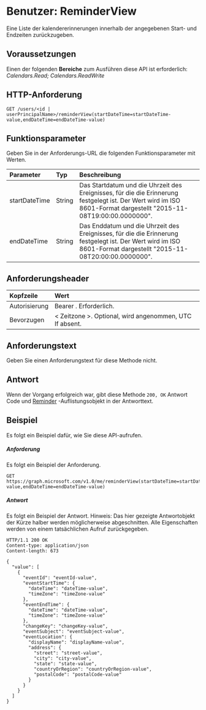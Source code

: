 # <a name="user-reminderview"></a>Benutzer: ReminderView
Eine Liste der kalendererinnerungen innerhalb der angegebenen Start- und Endzeiten zurückzugeben. 

## <a name="prerequisites"></a>Voraussetzungen
Einen der folgenden **Bereiche** zum Ausführen diese API ist erforderlich: *Calendars.Read; Calendars.ReadWrite*
## <a name="http-request"></a>HTTP-Anforderung
<!-- { "blockType": "ignored" } -->
```http
GET /users/<id | userPrincipalName>/reminderView(startDateTime=startDateTime-value,endDateTime=endDateTime-value)
```

## <a name="function-parameters"></a>Funktionsparameter
Geben Sie in der Anforderungs-URL die folgenden Funktionsparameter mit Werten.

| Parameter    | Typ   |Beschreibung|
|:---------------|:--------|:----------|
|startDateTime|String|Das Startdatum und die Uhrzeit des Ereignisses, für die die Erinnerung festgelegt ist. Der Wert wird im ISO 8601-Format dargestellt "2015-11-08T19:00:00.0000000".|
|endDateTime|String|Das Enddatum und die Uhrzeit des Ereignisses, für die die Erinnerung festgelegt ist. Der Wert wird im ISO 8601-Format dargestellt "2015-11-08T20:00:00.0000000".|


## <a name="request-headers"></a>Anforderungsheader
| Kopfzeile       | Wert|
|:-----------|:------|
| Autorisierung  | Bearer <token>. Erforderlich.  |
| Bevorzugen | < Zeitzone >. Optional, wird angenommen, UTC If absent.| 

## <a name="request-body"></a>Anforderungstext
Geben Sie einen Anforderungstext für diese Methode nicht.

## <a name="response"></a>Antwort
Wenn der Vorgang erfolgreich war, gibt diese Methode `200, OK` Antwort Code und [Reminder](../resources/reminder.md) -Auflistungsobjekt in der Antworttext.

## <a name="example"></a>Beispiel
Es folgt ein Beispiel dafür, wie Sie diese API-aufrufen.
##### <a name="request"></a>Anforderung
Es folgt ein Beispiel der Anforderung.
<!-- {
  "blockType": "request",
  "name": "user_reminderview"
}-->
```http
GET https://graph.microsoft.com/v1.0/me/reminderView(startDateTime=startDateTime-value,endDateTime=endDateTime-value)
```

##### <a name="response"></a>Antwort
Es folgt ein Beispiel der Antwort. Hinweis: Das hier gezeigte Antwortobjekt der Kürze halber werden möglicherweise abgeschnitten. Alle Eigenschaften werden von einem tatsächlichen Aufruf zurückgegeben.
<!-- {
  "blockType": "response",
  "truncated": true,
  "@odata.type": "microsoft.graph.reminder",
  "isCollection": true
} -->
```http
HTTP/1.1 200 OK
Content-type: application/json
Content-length: 673

{
  "value": [
    {
      "eventId": "eventId-value",
      "eventStartTime": {
        "dateTime": "dateTime-value",
        "timeZone": "timeZone-value"
      },
      "eventEndTime": {
        "dateTime": "dateTime-value",
        "timeZone": "timeZone-value"
      },
      "changeKey": "changeKey-value",
      "eventSubject": "eventSubject-value",
      "eventLocation": {
        "displayName": "displayName-value",
        "address": {
          "street": "street-value",
          "city": "city-value",
          "state": "state-value",
          "countryOrRegion": "countryOrRegion-value",
          "postalCode": "postalCode-value"
        }
      }
    }
  ]
}
```

<!-- uuid: 8fcb5dbc-d5aa-4681-8e31-b001d5168d79
2015-10-25 14:57:30 UTC -->
<!-- {
  "type": "#page.annotation",
  "description": "user: reminderView",
  "keywords": "",
  "section": "documentation",
  "tocPath": ""
}-->
